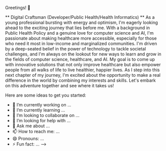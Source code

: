 Greetings! 👋

** Digital Craftsman (Developer/Public Health/Health Informatics) **
As a young professional bursting with energy and optimism, I'm eagerly looking
ahead to the exciting journey that lies before me. With a background in Public Health Policy 
and a genuine love for computer science and AI, I'm passionate about making healthcare 
more accessible, especially for those who need it most in low-income and marginalized 
communities. I'm driven by a deep-seated belief in the power of technology to tackle 
societal challenges, and I'm always on the lookout for new ways to learn and grow in the 
fields of computer science, healthcare, and AI. My goal is to come up with innovative 
solutions that not only improve healthcare but also empower people from all walks of life 
to live healthier, happier lives. As I step into this next chapter of my journey, I'm excited 
about the opportunity to make a real difference in the world by combining my interests and
skills. Let's embark on this adventure together and see where it takes us!



Here are some ideas to get you started:

- 🔭 I’m currently working on ...
- 🌱 I’m currently learning ...
- 👯 I’m looking to collaborate on ...
- 🤔 I’m looking for help with ...
- 💬 Ask me about ...
- 📫 How to reach me: ...
- 😄 Pronouns: ...
- ⚡ Fun fact: ...
-->
